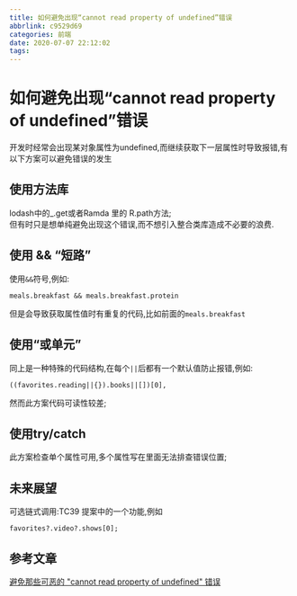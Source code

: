 ```yaml
---
title: 如何避免出现“cannot read property of undefined”错误
abbrlink: c9529d69
categories: 前端
date: 2020-07-07 22:12:02
tags:
---
```

# 如何避免出现“cannot read property of undefined”错误

开发时经常会出现某对象属性为undefined,而继续获取下一层属性时导致报错,有以下方案可以避免错误的发生

## 使用方法库

lodash中的_.get或者Ramda 里的 R.path方法;  
但有时只是想单纯避免出现这个错误,而不想引入整合类库造成不必要的浪费.

## 使用 && “短路”

使用`&&`符号,例如:

    meals.breakfast && meals.breakfast.protein

但是会导致获取属性值时有重复的代码,比如前面的`meals.breakfast`

## 使用“或单元”

同上是一种特殊的代码结构,在每个`||`后都有一个默认值防止报错,例如:

    ((favorites.reading||{}).books||[])[0],

然而此方案代码可读性较差;

## 使用try/catch

此方案检查单个属性可用,多个属性写在里面无法排查错误位置;

## 未来展望

可选链式调用:TC39 提案中的一个功能,例如

    favorites?.video?.shows[0];

## 参考文章

[避免那些可恶的 "cannot read property of undefined" 错误][1]

[1]: https://juejin.im/post/5c810170e51d450a453fb48e "Markdown"